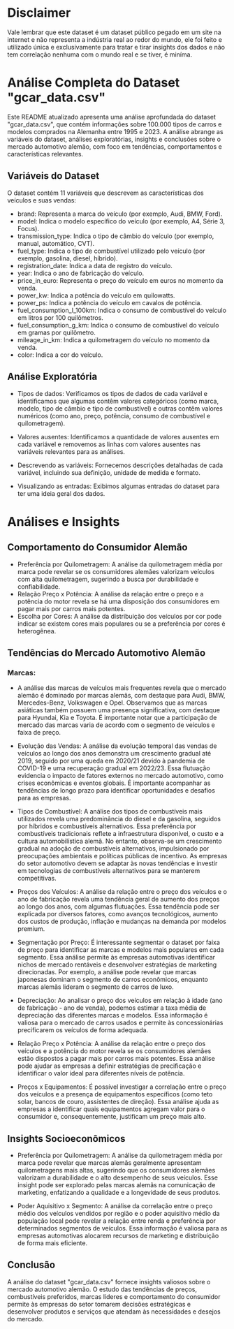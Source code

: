 # Disclaimer

Vale lembrar que este dataset é um dataset público pegado em um site na internet e não representa a indústria real ao redor do mundo, ele foi feito e utilizado única e exclusivamente para tratar e tirar insights dos dados e não tem correlação nenhuma com o mundo real e se tiver, é miníma.

# Análise Completa do Dataset "gcar_data.csv"

Este README atualizado apresenta uma análise aprofundada do dataset "gcar_data.csv", que contém informações sobre 100.000 tipos de carros e modelos comprados na Alemanha entre 1995 e 2023. A análise abrange as variáveis do dataset, análises exploratórias, insights e conclusões sobre o mercado automotivo alemão, com foco em tendências, comportamentos e características relevantes.

## Variáveis do Dataset

O dataset contém 11 variáveis que descrevem as características dos veículos e suas vendas:

- brand: Representa a marca do veículo (por exemplo, Audi, BMW, Ford).
- model: Indica o modelo específico do veículo (por exemplo, A4, Série 3, Focus).
- transmission_type: Indica o tipo de câmbio do veículo (por exemplo, manual, automático, CVT).
- fuel_type: Indica o tipo de combustível utilizado pelo veículo (por exemplo, gasolina, diesel, híbrido).
- registration_date: Indica a data de registro do veículo.
- year: Indica o ano de fabricação do veículo.
- price_in_euro: Representa o preço do veículo em euros no momento da venda.
- power_kw: Indica a potência do veículo em quilowatts.
- power_ps: Indica a potência do veículo em cavalos de potência.
- fuel_consumption_l_100km: Indica o consumo de combustível do veículo em litros por 100 quilômetros.
- fuel_consumption_g_km: Indica o consumo de combustível do veículo em gramas por quilômetro.
- mileage_in_km: Indica a quilometragem do veículo no momento da venda.
- color: Indica a cor do veículo.

## Análise Exploratória

- Tipos de dados: Verificamos os tipos de dados de cada variável e identificamos que algumas contêm valores categóricos (como marca, modelo, tipo de câmbio e tipo de combustível) e outras contêm valores numéricos (como ano, preço, potência, consumo de combustível e quilometragem).

- Valores ausentes: Identificamos a quantidade de valores ausentes em cada variável e removemos as linhas com valores ausentes nas variáveis relevantes para as análises.

- Descrevendo as variáveis: Fornecemos descrições detalhadas de cada variável, incluindo sua definição, unidade de medida e formato.

- Visualizando as entradas: Exibimos algumas entradas do dataset para ter uma ideia geral dos dados.

# Análises e Insights

## Comportamento do Consumidor Alemão

- Preferência por Quilometragem: A análise da quilometragem média por marca pode revelar se os consumidores alemães valorizam veículos com alta quilometragem, sugerindo a busca por durabilidade e confiabilidade.
- Relação Preço x Potência: A análise da relação entre o preço e a potência do motor revela se há uma disposição dos consumidores em pagar mais por carros mais potentes.
- Escolha por Cores: A análise da distribuição dos veículos por cor pode indicar se existem cores mais populares ou se a preferência por cores é heterogênea.

## Tendências do Mercado Automotivo Alemão

### Marcas:

- A análise das marcas de veículos mais frequentes revela que o mercado alemão é dominado por marcas alemãs, com destaque para Audi, BMW, Mercedes-Benz, Volkswagen e Opel.
  Observamos que as marcas asiáticas também possuem uma presença significativa, com destaque para Hyundai, Kia e Toyota.
  É importante notar que a participação de mercado das marcas varia de acordo com o segmento de veículos e faixa de preço.

- Evolução das Vendas:
  A análise da evolução temporal das vendas de veículos ao longo dos anos demonstra um crescimento gradual até 2019, seguido por uma queda em 2020/21 devido à pandemia de COVID-19 e uma recuperação gradual em 2022/23.
  Essa flutuação evidencia o impacto de fatores externos no mercado automotivo, como crises econômicas e eventos globais.
  É importante acompanhar as tendências de longo prazo para identificar oportunidades e desafios para as empresas.

- Tipos de Combustível:
  A análise dos tipos de combustíveis mais utilizados revela uma predominância do diesel e da gasolina, seguidos por híbridos e combustíveis alternativos.
  Essa preferência por combustíveis tradicionais reflete a infraestrutura disponível, o custo e a cultura automobilística alemã.
  No entanto, observa-se um crescimento gradual na adoção de combustíveis alternativos, impulsionado por preocupações ambientais e políticas públicas de incentivo.
  As empresas do setor automotivo devem se adaptar às novas tendências e investir em tecnologias de combustíveis alternativos para se manterem competitivas.

- Preços dos Veículos:
  A análise da relação entre o preço dos veículos e o ano de fabricação revela uma tendência geral de aumento dos preços ao longo dos anos, com algumas flutuações.
  Essa tendência pode ser explicada por diversos fatores, como avanços tecnológicos, aumento dos custos de produção, inflação e mudanças na demanda por modelos premium.

- Segmentação por Preço:
  É interessante segmentar o dataset por faixa de preço para identificar as marcas e modelos mais populares em cada segmento.
  Essa análise permite às empresas automotivas identificar nichos de mercado rentáveis e desenvolver estratégias de marketing direcionadas.
  Por exemplo, a análise pode revelar que marcas japonesas dominam o segmento de carros econômicos, enquanto marcas alemãs lideram o segmento de carros de luxo.

- Depreciação:
  Ao analisar o preço dos veículos em relação à idade (ano de fabricação - ano de venda), podemos estimar a taxa média de depreciação das diferentes marcas e modelos.
  Essa informação é valiosa para o mercado de carros usados e permite às concessionárias precificarem os veículos de forma adequada.

- Relação Preço x Potência:
  A análise da relação entre o preço dos veículos e a potência do motor revela se os consumidores alemães estão dispostos a pagar mais por carros mais potentes.
  Essa análise pode ajudar as empresas a definir estratégias de precificação e identificar o valor ideal para diferentes níveis de potência.

- Preços x Equipamentos:
  É possível investigar a correlação entre o preço dos veículos e a presença de equipamentos específicos (como teto solar, bancos de couro, assistentes de direção).
  Essa análise ajuda as empresas a identificar quais equipamentos agregam valor para o consumidor e, consequentemente, justificam um preço mais alto.

## Insights Socioeconômicos

- Preferência por Quilometragem:
  A análise da quilometragem média por marca pode revelar que marcas alemãs geralmente apresentam quilometragens mais altas, sugerindo que os consumidores alemães valorizam a durabilidade e o alto desempenho de seus veículos.
  Esse insight pode ser explorado pelas marcas alemãs na comunicação de marketing, enfatizando a qualidade e a longevidade de seus produtos.

- Poder Aquisitivo x Segmento:
  A análise da correlação entre o preço médio dos veículos vendidos por região e o poder aquisitivo médio da população local pode revelar a relação entre renda e preferência por determinados segmentos de veículos.
  Essa informação é valiosa para as empresas automotivas alocarem recursos de marketing e distribuição de forma mais eficiente.

## Conclusão

A análise do dataset "gcar_data.csv" fornece insights valiosos sobre o mercado automotivo alemão. O estudo das tendências de preços, combustíveis preferidos, marcas líderes e comportamento do consumidor permite às empresas do setor tomarem decisões estratégicas e desenvolver produtos e serviços que atendam às necessidades e desejos do mercado.
